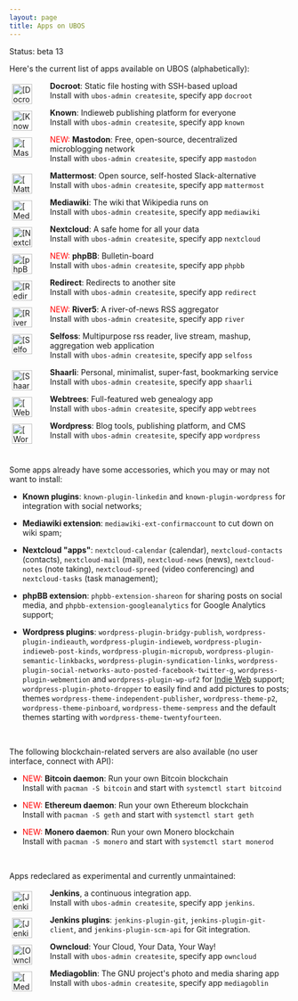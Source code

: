 ```yaml
---
layout: page
title: Apps on UBOS
---
```


<p>Status: beta 13</p>

Here's the current list of apps available on UBOS (alphabetically):

<img src="/images/docroot-72x72.png" alt="[Docroot]" style="float: left; width: 36px; margin: 5px 32px 0 5px">

   **Docroot**: Static file hosting with SSH-based upload<br>
   Install with `ubos-admin createsite`, specify app `docroot`

<img src="/images/known-72x72.png" alt="[Known]" style="float: left; width: 36px; margin: 5px 32px 0 5px">

   **Known**: Indieweb publishing platform for everyone<br>
   Install with `ubos-admin createsite`, specify app `known`

<img src="/images/mastodon-72x72.png" alt="[Mastodon]" style="float: left; width: 36px; margin: 5px 32px 0 5px">

   <span style="color: red">NEW: </span> **Mastodon**: Free, open-source, decentralized microblogging network<br>
   Install with `ubos-admin createsite`, specify app `mastodon`

<img src="/images/mattermost-72x72.png" alt="[Mattermost]" style="float: left; width: 36px; margin: 5px 32px 0 5px">

   **Mattermost**: Open source, self-hosted Slack-alternative<br>
   Install with `ubos-admin createsite`, specify app `mattermost`

<img src="/images/mediawiki-72x72.png" alt="[Mediawiki]" style="float: left; width: 36px; margin: 5px 32px 0 5px">

   **Mediawiki**: The wiki that Wikipedia runs on<br>
   Install with `ubos-admin createsite`, specify app `mediawiki`

<img src="/images/nextcloud-72x72.png" alt="[Nextcloud]" style="float: left; width: 36px; margin: 5px 32px 0 5px">

   **Nextcloud**: A safe home for all your data<br>
   Install with `ubos-admin createsite`, specify app `nextcloud`

<img src="/images/phpbb-72x72.png" alt="[phpBB]" style="float: left; width: 36px; margin: 5px 32px 0 5px">

   <span style="color: red">NEW: </span> **phpBB**: Bulletin-board<br>
   Install with `ubos-admin createsite`, specify app `phpbb`

<img src="/images/redirect-72x72.png" alt="[Redirect]" style="float: left; width: 36px; margin: 5px 32px 0 5px">

   **Redirect**: Redirects to another site<br>
   Install with `ubos-admin createsite`, specify app `redirect`

<img src="/images/river-72x72.png" alt="[River5]" style="float: left; width: 36px; margin: 5px 32px 0 5px">

   <span style="color: red">NEW: </span> **River5**: A river-of-news RSS aggregator<br>
   Install with `ubos-admin createsite`, specify app `river`

<img src="/images/selfoss-72x72.png" alt="[Selfoss]" style="float: left; width: 36px; margin: 5px 32px 0 5px">

   **Selfoss**: Multipurpose rss reader, live stream, mashup, aggregation web application<br>
   Install with `ubos-admin createsite`, specify app `selfoss`

<img src="/images/shaarli-72x72.png" alt="[Shaarli]" style="float: left; width: 36px; margin: 5px 32px 0 5px">

   **Shaarli**: Personal, minimalist, super-fast, bookmarking service<br>
   Install with `ubos-admin createsite`, specify app `shaarli`

<img src="/images/webtrees-72x72.png" alt="[Webtrees]" style="float: left; width: 36px; margin: 5px 32px 0 5px">

   **Webtrees**: Full-featured web genealogy app<br>
   Install with `ubos-admin createsite`, specify app `webtrees`

<img src="/images/wordpress-72x72.png" alt="[Wordpress]" style="float: left; width: 36px; margin: 5px 32px 0 5px">

   **Wordpress**: Blog tools, publishing platform, and CMS<br>
   Install with `ubos-admin createsite`, specify app `wordpress`

<br>

Some apps already have some accessories, which you may or may not want to install:

 * **Known plugins**: `known-plugin-linkedin` and `known-plugin-wordpress` for integration with
   social networks;

 * **Mediawiki extension**: `mediawiki-ext-confirmaccount` to cut down on wiki spam;

 * **Nextcloud "apps"**: `nextcloud-calendar` (calendar), `nextcloud-contacts` (contacts),
   `nextcloud-mail` (mail), `nextcloud-news` (news), `nextcloud-notes` (note taking),
   `nextcloud-spreed` (video conferencing) and `nextcloud-tasks` (task management);

 * **phpBB extension**: `phpbb-extension-shareon` for sharing posts on social media, and
   `phpbb-extension-googleanalytics` for Google Analytics support;

 * **Wordpress plugins**: `wordpress-plugin-bridgy-publish`, `wordpress-plugin-indieauth`,
   `wordpress-plugin-indieweb`, `wordpress-plugin-indieweb-post-kinds`,
   `wordpress-plugin-micropub`, `wordpress-plugin-semantic-linkbacks`,
   `wordpress-plugin-syndication-links`,
   `wordpress-plugin-social-networks-auto-posted-facebook-twitter-g`,
   `wordpress-plugin-webmention` and `wordpress-plugin-wp-uf2` for
   [Indie Web](http://indiewebcamp.com/) support; `wordpress-plugin-photo-dropper` to
   easily find and add pictures to posts; themes `wordpress-theme-independent-publisher`,
   `wordpress-theme-p2`, `wordpress-theme-pinboard`, `wordpress-theme-sempress` and
   the default themes starting with `wordpress-theme-twentyfourteen`.

<br>

The following blockchain-related servers are also available (no user interface, connect with API):

* <span style="color: red">NEW: </span> **Bitcoin daemon**: Run your own Bitcoin blockchain<br>
  Install with `pacman -S bitcoin` and start with `systemctl start bitcoind`

* <span style="color: red">NEW: </span> **Ethereum daemon**: Run your own Ethereum blockchain<br>
  Install with `pacman -S geth` and start with `systemctl start geth`

* <span style="color: red">NEW: </span> **Monero daemon**: Run your own Monero blockchain<br>
  Install with `pacman -S monero` and start with `systemctl start monerod`

<br>

Apps redeclared as experimental and currently unmaintained:

<img src="/images/jenkins-72x72.png" alt="[Jenkins]" style="float: left; width: 36px; margin: 5px 32px 0 5px">

   **Jenkins**, a continuous integration app.<br>
   Install with `ubos-admin createsite`, specify app `jenkins`.

<img src="/images/jenkins-72x72.png" alt="[Jenkins]" style="float: left; width: 36px; margin: 5px 32px 0 5px">

   **Jenkins plugins**: `jenkins-plugin-git`, `jenkins-plugin-git-client`, and `jenkins-plugin-scm-api`
   for Git integration.

<img src="/images/owncloud-72x72.png" alt="[Owncloud]" style="float: left; width: 36px; margin: 5px 32px 0 5px">

   **Owncloud**: Your Cloud, Your Data, Your Way!<br>
  Install with `ubos-admin createsite`, specify app `owncloud`

<img src="/images/mediagoblin-72x72.png" alt="[Mediagoblin]" style="float: left; width: 36px; margin: 5px 32px 0 5px">

   **Mediagoblin**: The GNU project's photo and media sharing app<br>
   Install with `ubos-admin createsite`, specify app `mediagoblin`
